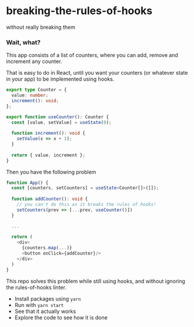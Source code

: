 # breaking-the-rules-of-hooks
without really breaking them

### Wait, what?

This app consists of a list of counters,
where you can add, remove and increment any counter.

That is easy to do in React,
until you want your counters
(or whatever state in your app)
to be implemented using hooks.

```typescript jsx
export type Counter = {
  value: number;
  increment(): void;
};

export function useCounter(): Counter {
  const [value, setValue] = useState(0);
  
  function increment(): void {
    setValue(x => x + 1);
  }
  
  return { value, increment };
}
```

Then you have the following problem

```typescript jsx
function App() {
  const [counters, setCounters] = useState<Counter[]>([]);
  
  function addCounter(): void {
    // you can't do this as it breaks the rules of hooks!
    setCounters(prev => [...prev, useCounter()])    
  }

  ...
  
  return (
    <div>
      {counters.map(...)}
      <button onClick={addCounter}/>
    </div>
  )
}
```

This repo solves this problem while still using hooks,
and without ignoring the rules-of-hooks linter.

- Install packages using `yarn`
- Run with `yarn start`
- See that it actually works
- Explore the code to see how it is done